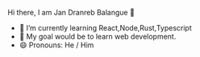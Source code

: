 Hi there, I am Jan Dranreb Balangue 👋
- 🌱 I’m currently learning React,Node,Rust,Typescript
- 🌿 My goal would be to learn web development.
- 😄 Pronouns:  He / Him


<!---
shadowprend/shadowprend is a ✨ special ✨ repository because its `README.md` (this file) appears on your GitHub profile.
You can click the Preview link to take a look at your changes.
--->

